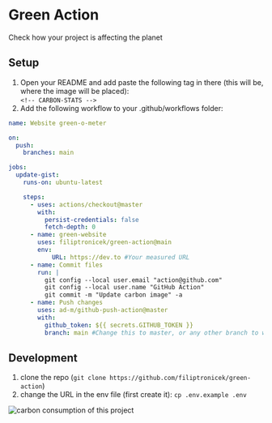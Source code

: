 # Green Action
Check how your project is affecting the planet

## Setup
1. Open your README and add paste the following tag in there (this will be, where the image will be placed):  
`<!-- CARBON-STATS -->`
1. Add the following workflow to your .github/workflows folder:
```yaml
name: Website green-o-meter

on:
  push:
    branches: main

jobs:
  update-gist:
    runs-on: ubuntu-latest

    steps:
      - uses: actions/checkout@master
        with:
          persist-credentials: false 
          fetch-depth: 0
      - name: green-website
        uses: filiptronicek/green-action@main
        env:
            URL: https://dev.to #Your measured URL
      - name: Commit files
        run: |
          git config --local user.email "action@github.com"
          git config --local user.name "GitHub Action"
          git commit -m "Update carbon image" -a
      - name: Push changes
        uses: ad-m/github-push-action@master
        with:
          github_token: ${{ secrets.GITHUB_TOKEN }}
          branch: main #Change this to master, or any other branch to which the changes should be pushed
```
## Development
1. clone the repo (`git clone https://github.com/filiptronicek/green-action`)
1. change the URL in the env file (first create it): `cp .env.example .env`


![carbon consumption of this project](https://green-action.vercel.app/api/card?p=78)
